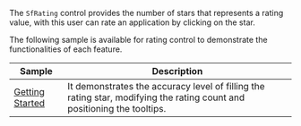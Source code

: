 The `SfRating` control provides the number of stars that represents a rating value, with this user can rate an application by clicking on the star.

The following sample is available for rating control to demonstrate the functionalities of each feature.


| Sample | Description |
| ------ | ----------- |
|[Getting Started](Rating.cs)|It demonstrates the accuracy level of filling the rating star, modifying the rating count and positioning the tooltips.|
